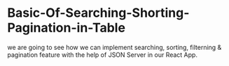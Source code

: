 # Basic-Of-Searching-Shorting-Pagination-in-Table
we are going to see how we can implement searching, sorting, filterning &amp; pagination feature with the help of JSON Server in our React App.
